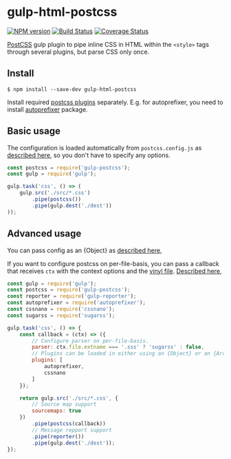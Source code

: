 # gulp-html-postcss

[![NPM version](https://img.shields.io/npm/v/gulp-html-postcss.svg?style=flat-square)](https://www.npmjs.com/package/gulp-html-postcss)
[![Build Status](https://img.shields.io/travis/StartPolymer/gulp-html-postcss.png)](https://travis-ci.org/StartPolymer/gulp-html-postcss)
[![Coverage Status](https://img.shields.io/coveralls/StartPolymer/gulp-html-postcss.png)](https://coveralls.io/r/StartPolymer/gulp-html-postcss)

[PostCSS](https://github.com/postcss/postcss) gulp plugin to pipe inline CSS in HTML within the `<style>` tags through
several plugins, but parse CSS only once.

## Install

    $ npm install --save-dev gulp-html-postcss

Install required [postcss plugins](https://www.npmjs.com/browse/keyword/postcss-plugin) separately. E.g. for autoprefixer, you need to install [autoprefixer](https://github.com/postcss/autoprefixer) package.

## Basic usage

The configuration is loaded automatically from `postcss.config.js`
as [described here](https://www.npmjs.com/package/postcss-load-config),
so you don't have to specify any options.

```js
const postcss = require('gulp-postcss');
const gulp = require('gulp');

gulp.task('css', () => (
    gulp.src('./src/*.css')
        .pipe(postcss())
        .pipe(gulp.dest('./dest'))
));
```

## Advanced usage

You can pass config as an {Object}
as [described here](https://www.npmjs.com/package/postcss-load-config#postcssrc),

If you want to configure postcss on per-file-basis, you can pass a callback
that receives `ctx` with the context options and the [vinyl file](https://github.com/gulpjs/vinyl).
[Described here](https://www.npmjs.com/package/postcss-load-config#postcssconfigjs-or-postcssrcjs),

```js
const gulp = require('gulp');
const postcss = require('gulp-postcss');
const reporter = require('gulp-reporter');
const autoprefixer = require('autoprefixer');
const cssnano = require('cssnano');
const sugarss = require('sugarss');

gulp.task('css', () => {
    const callback = (ctx) => ({
        // Configure parser on per-file-basis.
        parser: ctx.file.extname === '.sss' ? 'sugarss' : false,
        // Plugins can be loaded in either using an {Object} or an {Array}.
        plugins: [
            autoprefixer,
            cssnano
        ]
    });

    return gulp.src('./src/*.css', {
        // Source map support
        sourcemaps: true
    })
        .pipe(postcss(callback))
        // Message repport support
        .pipe(reporter())
        .pipe(gulp.dest('./dest'));
});
```
